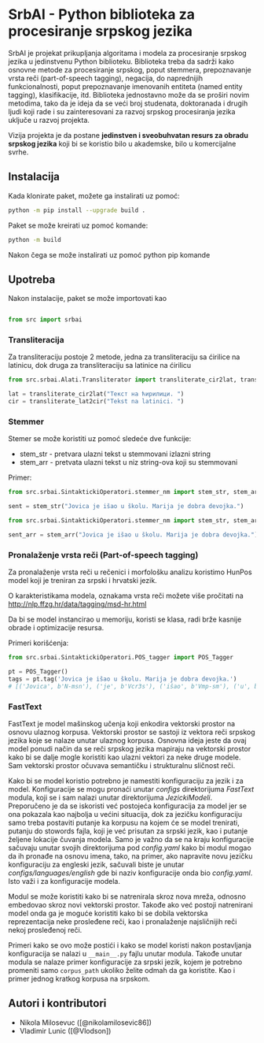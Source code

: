 SrbAI - Python biblioteka za procesiranje srpskog jezika
========================================================

SrbAI je projekat prikupljanja algoritama i modela za procesiranje srpskog jezika u jedinstvenu Python biblioteku. Biblioteka treba da sadrži kako osnovne metode za procesiranje srpskog, poput stemmera, prepoznavanje vrsta reči (part-of-speech tagging), negacija, do naprednijih funkcionalnosti, poput prepoznavanje imenovanih entiteta (named entity tagging), klasifikacije, itd. Biblioteka jednostavno može da se proširi novim metodima, tako da je ideja da se veći broj studenata, doktoranada i drugih ljudi koji rade i su zainteresovani za razvoj srpskog procesiranja jezika uključe u razvoj projekta.

Vizija projekta je da postane **jedinstven i sveobuhvatan resurs za obradu srpskog jezika** koji bi se koristio bilo u akademske, bilo u komercijalne svrhe.

## Instalacija

Kada klonirate paket, možete ga instalirati uz pomoć:

```bash
python -m pip install --upgrade build .
```

Paket se može kreirati uz pomoć komande:

```bash
python -m build
```

Nakon čega se može instalirati uz pomoć python pip komande

## Upotreba

Nakon instalacije, paket se može importovati kao

```python

from src import srbai
```

### Transliteracija

Za transliteraciju postoje 2 metode, jedna za transliteraciju sa ćirilice na latinicu, dok druga za transliteraciju sa latinice na ćirilicu

```python
from src.srbai.Alati.Transliterator import transliterate_cir2lat, transliterate_lat2cir

lat = transliterate_cir2lat("Текст на ћирилици. ")
cir = transliterate_lat2cir("Tekst na latinici. ")
```

### Stemmer

Stemer se može koristiti uz pomoć sledeće dve funkcije:

* stem_str - pretvara ulazni tekst u stemmovani izlazni string
* stem_arr - pretvata ulazni tekst u niz string-ova koji su stemmovani

Primer:

```python
from src.srbai.SintaktickiOperatori.stemmer_nm import stem_str, stem_arr

sent = stem_str("Jovica je išao u školu. Marija je dobra devojka.")
```

```python
from src.srbai.SintaktickiOperatori.stemmer_nm import stem_str, stem_arr

sent_arr = stem_arr("Jovica je išao u školu. Marija je dobra devojka.")
```

### Pronalaženje vrsta reči (Part-of-speech tagging)

Za pronalaženje vrsta reči u rečenici i morfološku analizu koristimo HunPos model koji je treniran za srpski i hrvatski jezik.

O karakteristikama modela, oznakama vrsta reči možete više pročitati na http://nlp.ffzg.hr/data/tagging/msd-hr.html

Da bi se model instancirao u memoriju, koristi se klasa, radi brže kasnije obrade i optimizacije resursa.

Primeri korišćenja:

```python
from src.srbai.SintaktickiOperatori.POS_tagger import POS_Tagger

pt = POS_Tagger()
tags = pt.tag('Jovica je išao u školu. Marija je dobra devojka.')
# [('Jovica', b'N-msn'), ('je', b'Vcr3s'), ('išao', b'Vmp-sm'), ('u', b'Sa'), ('školu', b'N-fsa'), ('.', b'Z'), ('Marija', b'N-fsn'), ('je', b'Vcr3s'), ('dobra', b'Agpfsn'), ('devojka', b'N-fsn'), ('.', b'Z')]
```

### FastText

FastText je model mašinskog učenja koji enkodira vektorski prostor na osnovu ulaznog korpusa. Vektorski prostor se sastoji iz vektora reči srpskog jezika koje se nalaze unutar ulaznog korpusa. Osnovna ideja jeste da ovaj model ponudi način da se reči srpskog jezika mapiraju na vektorski prostor kako bi se dalje mogle koristiti kao ulazni vektori za neke druge modele. Sam vektorski prostor očuvava semantičku i strukturalnu sličnost reči.

Kako bi se model koristio potrebno je namestiti konfiguraciju za jezik i za model. Konfiguracije se mogu pronaći unutar *configs* direktorijuma *FastText* modula, koji se i sam nalazi unutar direktorijuma *JezickiModeli*. Preporučeno je da se iskoristi već postojeća konfiguracija za model jer se ona pokazala kao najbolja u većini situacija, dok za jezičku konfiguraciju samo treba postaviti putanje ka korpusu na kojem će se model trenirati, putanju do stowords fajla, koji je već prisutan za srpski jezik, kao i putanje željene lokacije čuvanja modela. Samo je važno da se na kraju konfiguracije sačuvaju unutar svojih direktorijuma pod *config.yaml* kako bi modul mogao da ih pronađe na osnovu imena, tako, na primer, ako napravite novu jezičku konfiguraciju za engleski jezik, sačuvali biste je unutar *configs/languages/english* gde bi naziv konfiguracije onda bio *config.yaml*. Isto važi i za konfiguracije modela.

Modul se može koristiti kako bi se natrenirala skroz nova mreža, odnosno embedovao skroz novi vektorski prostor. Takođe ako već postoji natrenirani model onda ga je moguće koristiti kako bi se dobila vektorska reprezentacija neke prosleđene reči, kao i pronalaženje najsličnijih reči nekoj prosleđenoj reči.

Primeri kako se ovo može postići i kako se model koristi nakon postavljanja konfiguracija se nalazi u `__main__.py` fajlu unutar modula. Takođe unutar modula se nalaze primer konfiguracije za srpski jezik, kojem je potrebno promeniti samo `corpus_path` ukoliko želite odmah da ga koristite. Kao i primer jednog kratkog korpusa na srpskom.

## Autori i kontributori
- Nikola Milosevuc ([@nikolamilosevic86])
- Vladimir Lunic ([@Vlodson])
